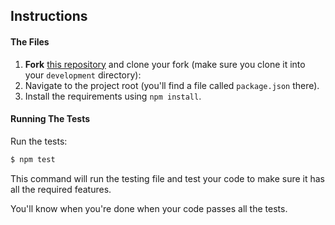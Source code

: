 ## Instructions

#### The Files

1. **Fork** [this repository](https://github.com/JoinCODED/TASK-objects-iterators-books-authors) and clone your fork (make sure you clone it into your `development` directory):
2. Navigate to the project root (you'll find a file called `package.json` there).
3. Install the requirements using `npm install`.

#### Running The Tests

Run the tests:

```bash
$ npm test
```

This command will run the testing file and test your code to make sure it has all the required features.

You'll know when you're done when your code passes all the tests.
